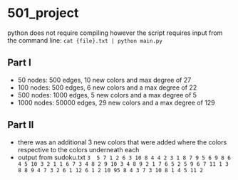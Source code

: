 # 501_project

python does not require compiling however the script requires input from the command line:
```cat {file}.txt | python main.py```

## Part I
- 50 nodes: 500 edges, 10 new colors and max degree of 27
- 100 nodes: 500 edges, 6 new colors and a max degree of 22
- 500 nodes: 1000 edges, 5 new colors and a max degree of 5
- 1000 nodes: 50000 edges, 29 new colors and a max degree of 129

## Part II
- there was an additional 3 new colors that were added where the colors respective to the colors underneath each
- output from sudoku.txt
`3 
5 7 1 2 6 3 10 8 4 4 2 3 1 8 7 9 5 6 9 8 6 4 5 10 3 2 1 1 6 7 3 4 8 2 9 10 3 4 8 9 2
1 7 6 5 2 5 9 6 7 11 1 3 8 8 9 4 7 3 2 6 1 12 6 1 2 10 95 8 4 3 7 3 10 8 1 4 5 11 2`

